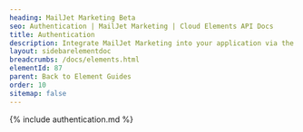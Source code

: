 ```yaml
---
heading: MailJet Marketing Beta
seo: Authentication | MailJet Marketing | Cloud Elements API Docs
title: Authentication
description: Integrate MailJet Marketing into your application via the Cloud Elements APIs.
layout: sidebarelementdoc
breadcrumbs: /docs/elements.html
elementId: 87
parent: Back to Element Guides
order: 10
sitemap: false
---
```


{% include authentication.md %}
